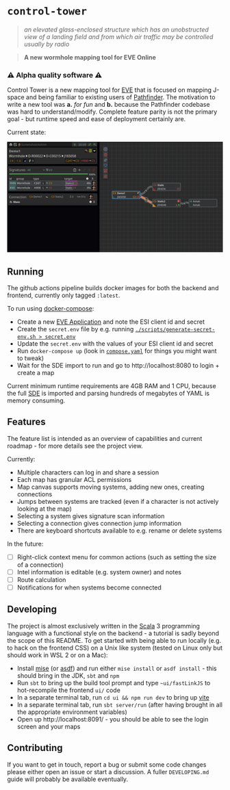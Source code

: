 # `control-tower`

> _an elevated glass-enclosed structure which has an unobstructed view of a landing field and from which air traffic 
> may be controlled usually by radio_

> **A new wormhole mapping tool for EVE Online**

### ⚠ Alpha quality software ⚠

Control Tower is a new mapping tool for [EVE][eve-online] that is focused on mapping J-space and being familiar to 
existing users of [Pathfinder][pathfinder]. The motivation to write a new tool was **a.** _for fun_ and **b.** because 
the Pathfinder codebase was hard to understand/modify. Complete feature parity is not the primary goal - but runtime 
speed and ease of deployment certainly are.

Current state:

![Image of map view pre 0.1](./screenshots/map_pre_0.1_demo.png)

## Running

The github actions pipeline builds docker images for both the backend and frontend, currently only tagged `:latest`.

To run using [docker-compose]:

* Create a new [EVE Application][eve-online-developer-applications] and note the ESI client id and secret
* Create the `secret.env` file by e.g. running [`./scripts/generate-secret-env.sh > secret.env`](./scripts/generate-secret-env.sh)
* Update the `secret.env` with the values of your ESI client id and secret
* Run `docker-compose up` (look in [`compose.yaml`](./compose.yaml) for things you might want to tweak)
* Wait for the SDE import to run and go to http://localhost:8080 to login + create a map

Current minimum runtime requirements are 4GB RAM and 1 CPU, because the full [SDE][eve-online-sde] is imported and 
parsing hundreds of megabytes of YAML is memory consuming.

## Features

The feature list is intended as an overview of capabilities and current roadmap - for more details see the project view.

Currently:

* Multiple characters can log in and share a session
* Each map has granular ACL permissions
* Map canvas supports moving systems, adding new ones, creating connections
* Jumps between systems are tracked (even if a character is not actively looking at the map)
* Selecting a system gives signature scan information
* Selecting a connection gives connection jump information
* There are keyboard shortcuts available to e.g. rename or delete systems

In the future:

* [ ] Right-click context menu for common actions (such as setting the size of a connection)
* [ ] Intel information is editable (e.g. system owner) and notes
* [ ] Route calculation
* [ ] Notifications for when systems become connected

## Developing

The project is almost exclusively written in the [Scala][scala-lang] 3 programming language with a functional style on 
the backend - a tutorial is sadly beyond the scope of this README. To get started with being able to run locally (e.g. 
to hack on the frontend CSS) on a Unix like system (tested on Linux only but should work in WSL 2 or on a Mac):

* Install [mise] (or [asdf]) and run either `mise install` or `asdf install` - this should bring in the JDK, `sbt` and `npm`
* Run `sbt` to bring up the build tool prompt and type `~ui/fastLinkJS` to hot-recompile the frontend `ui/` code
* In a separate terminal tab, run `cd ui && npm run dev` to bring up [vite]
* In a separate terminal tab, run `sbt server/run` (after having brought in all the appropriate environment variables)
* Open up http://localhost:8091/ - you should be able to see the login screen and your maps

## Contributing

If you want to get in touch, report a bug or submit some code changes please either open an issue or start a discussion.
A fuller `DEVELOPING.md` guide will probably be available eventually.

[asdf]: https://github.com/asdf-vm/asdf
[docker-compose]: https://docs.docker.com/compose/
[eve-online]: https://www.eveonline.com/
[eve-online-developer-applications]: https://developers.eveonline.com/applications
[eve-online-sde]: https://docs.esi.evetech.net/docs/sde_introduction.html
[mise]: https://github.com/jdx/mise
[pathfinder]: https://github.com/goryn-clade/pathfinder
[scala-lang]: https://scala-lang.org/
[vite]: https://vitejs.dev/
